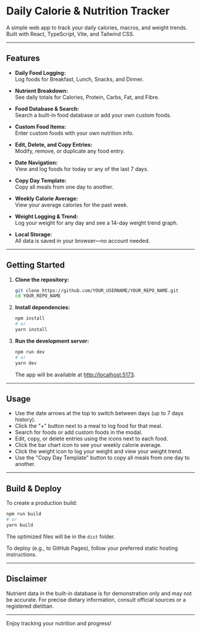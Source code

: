 # Daily Calorie & Nutrition Tracker

A simple web app to track your daily calories, macros, and weight trends. Built with React, TypeScript, Vite, and Tailwind CSS.

---

## Features

- **Daily Food Logging:**  
  Log foods for Breakfast, Lunch, Snacks, and Dinner.

- **Nutrient Breakdown:**  
  See daily totals for Calories, Protein, Carbs, Fat, and Fibre.

- **Food Database & Search:**  
  Search a built-in food database or add your own custom foods.

- **Custom Food Items:**  
  Enter custom foods with your own nutrition info.

- **Edit, Delete, and Copy Entries:**  
  Modify, remove, or duplicate any food entry.

- **Date Navigation:**  
  View and log foods for today or any of the last 7 days.

- **Copy Day Template:**  
  Copy all meals from one day to another.

- **Weekly Calorie Average:**  
  View your average calories for the past week.

- **Weight Logging & Trend:**  
  Log your weight for any day and see a 14-day weight trend graph.

- **Local Storage:**  
  All data is saved in your browser—no account needed.

---

## Getting Started

1. **Clone the repository:**
   ```sh
   git clone https://github.com/YOUR_USERNAME/YOUR_REPO_NAME.git
   cd YOUR_REPO_NAME
   ```

2. **Install dependencies:**
   ```sh
   npm install
   # or
   yarn install
   ```

3. **Run the development server:**
   ```sh
   npm run dev
   # or
   yarn dev
   ```
   The app will be available at [http://localhost:5173](http://localhost:5173).

---

## Usage

- Use the date arrows at the top to switch between days (up to 7 days history).
- Click the "+" button next to a meal to log food for that meal.
- Search for foods or add custom foods in the modal.
- Edit, copy, or delete entries using the icons next to each food.
- Click the bar chart icon to see your weekly calorie average.
- Click the weight icon to log your weight and view your weight trend.
- Use the "Copy Day Template" button to copy all meals from one day to another.

---

## Build & Deploy

To create a production build:
```sh
npm run build
# or
yarn build
```
The optimized files will be in the `dist` folder.

To deploy (e.g., to GitHub Pages), follow your preferred static hosting instructions.

---

## Disclaimer

Nutrient data in the built-in database is for demonstration only and may not be accurate. For precise dietary information, consult official sources or a registered dietitian.

---

Enjoy tracking your nutrition and progress!